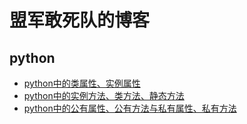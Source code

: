 # 盟军敢死队的博客

## python
- [python中的类属性、实例属性](https://github.com/xiang162005/Blog/issues/1)
- [python中的实例方法、类方法、静态方法](https://github.com/xiang162005/Blog/issues/2)
- [python中的公有属性、公有方法与私有属性、私有方法](https://github.com/xiang162005/Blog/issues/3)
